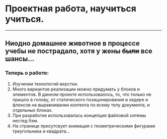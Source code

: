 # Проектная работа, научиться учиться.
-------------------------------------------------------------------------
## Ниодно домашнее животное в процессе учебы не пострадало, хотя у жены ~~были~~ все шансы... 

### Теперь о работе:

1. Изучении технологий верстки.
2. Много вариантов реализации можно придумать у блоков и элементов. В данном проекте
использовалось, то, что только не пришло в голову, от статического позицонирования в хедере и флексов на выравнивании контента
по всему телу документа, и отдельных блоках.
3. При разработке использовалась  концепция файловой ситемы нестед бэм.
4. На странице присутсвует анимация с геометрическими фигурами треугольника и квадрата... 

